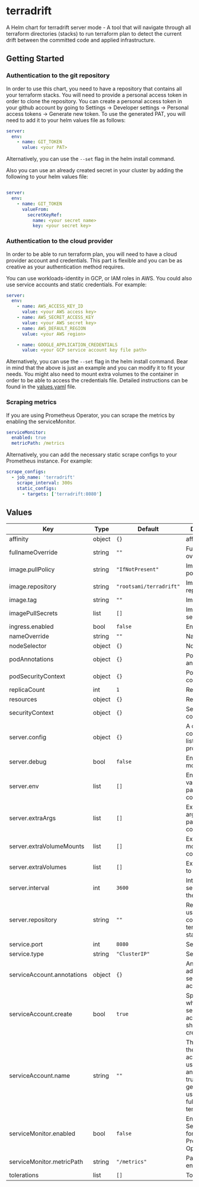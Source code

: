# terradrift

A Helm chart for terradrift server mode - A tool that will navigate through all terraform directories (stacks) to run terraform plan to detect the current drift between the committed code and applied infrastructure.

## Getting Started

### Authentication to the git repository
In order to use this chart, you need to have a repository that contains all your terraform stacks.
You will need to provide a personal access token in order to clone the repository. You can create a personal access token in your github account
by going to Settings -> Developer settings -> Personal access tokens -> Generate new token.
To use the generated PAT, you will need to add it to your helm values file as follows:

```yaml
server:
  env:
    - name: GIT_TOKEN
      value: <your PAT>
```
Alternatively, you can use the `--set` flag in the helm install command.

Also you can use an already created secret in your cluster by adding the following to your helm values file:

```yaml

server:
  env:
    - name: GIT_TOKEN
      valueFrom:
        secretKeyRef:
          name: <your secret name>
          key: <your secret key>
```

### Authentication to the cloud provider
In order to be able to run terraform plan, you will need to have a cloud provider account and credentials. This part is flexible and you can be as creative as your authentication method requires.

You can use workloads-identity in GCP, or IAM roles in AWS. You could also use service accounts and static credentials. For example:

```yaml
server:
  env:
    - name: AWS_ACCESS_KEY_ID
      value: <your AWS access key>
    - name: AWS_SECRET_ACCESS_KEY
      value: <your AWS secret key>
    - name: AWS_DEFAULT_REGION
      value: <your AWS region>

    - name: GOOGLE_APPLICATION_CREDENTIALS
      value: <your GCP service account key file path>
```
Alternatively, you can use the `--set` flag in the helm install command. Bear in mind that the above is just an example and you can modify it to fit your needs. 
You might also need to mount extra volumes to the container in order to be able to access the credentials file. Detailed instructions can be found in the [values.yaml](values.yaml#L50) file.


### Scraping metrics
If you are using Prometheus Operator, you can scrape the metrics by enabling the serviceMonitor.

```yaml
serviceMonitor:
  enabled: true
  metricPath: /metrics
```

Alternatively, you can add the necessary static scrape configs to your Prometheus instance. For example:

```yaml
scrape_configs:
  - job_name: 'terradrift'
    scrape_interval: 300s
    static_configs:
      - targets: ['terradrift:8080']
```



## Values

| Key | Type | Default | Description |
|-----|------|---------|-------------|
| affinity | object | `{}` | affinity |
| fullnameOverride | string | `""` | Full name override |
| image.pullPolicy | string | `"IfNotPresent"` | Image pull policy |
| image.repository | string | `"rootsami/terradrift"` | Image repository |
| image.tag | string | `""` | Image tag |
| imagePullSecrets | list | `[]` | Image pull secrets |
| ingress.enabled | bool | `false` | Enable ingress |
| nameOverride | string | `""` | Name override |
| nodeSelector | object | `{}` | Node selector |
| podAnnotations | object | `{}` | Pod annotations |
| podSecurityContext | object | `{}` | Pod security context |
| replicaCount | int | `1` | Replica count |
| resources | object | `{}` | Resources |
| securityContext | object | `{}` | Security context |
| server.config | object | `{}` | A config that contains stack list and properties |
| server.debug | bool | `false` | Enable debug mode |
| server.env | list | `[]` | Environment variables to pass to the container |
| server.extraArgs | list | `[]` | Extra arguments to pass to the container |
| server.extraVolumeMounts | list | `[]` | Extra volume mounts to the container |
| server.extraVolumes | list | `[]` | Extra volumes to the pod |
| server.interval | int | `3600` | Interval in seconds to run the drift check |
| server.repository | string | `""` | Repository to use which contains terraform stacks |
| service.port | int | `8080` | Service port |
| service.type | string | `"ClusterIP"` | Service type |
| serviceAccount.annotations | object | `{}` | Annotations to add to the service account |
| serviceAccount.create | bool | `true` | Specifies whether a service account should be created |
| serviceAccount.name | string | `""` | The name of the service account to use. If not set and create is true, a name is generated using the fullname template |
| serviceMonitor.enabled | bool | `false` | Enable ServiceMonitor for Prometheus Operator |
| serviceMonitor.metricPath | string | `"/metrics"` | Path to metrics endpoint |
| tolerations | list | `[]` | Tolerations |
